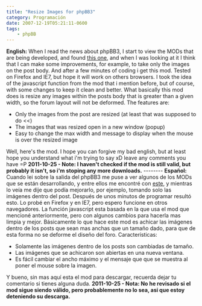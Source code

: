 ```yaml
---
title: "Resize Images for phpBB3"
category: Programación
date: 2007-12-19T05:21:11-0600
tags:
    - phpBB
---
```


**English:** When I read the news about phpBB3, I start to view the MODs that are being developed, and found [this one](http://www.phpbb.com/community/viewtopic.php?f=70&amp;t=577794), and when I was looking at it I think that I can make some improvements, for example, to take only the images on the post body. And after a few minutes of coding i get this mod. Tested on Firefox and IE7, but hope it will work on others browsers. I took the idea of the javascript function from the mod that i mention before, but of course, with some changes to keep it clean and better. What basically this mod does is resize any images within the posts body that is greater than a given width, so the forum layout will not be deformed. The features are:

*   Only the images from the post are resized (at least that was supposed to do &lt;&lt;)
*   The images that was resized open in a new window (popup)
*   Easy to change the max width and message to display when the mouse is over the resized image

Well, here&#39;s the mod. I hope you can forgive my bad english, but at least hope you understand what i&#39;m trying to say xD leave any comments you have =P **2011-10-25 - Note: I haven&#39;t checked if the mod is still valid, but probably it isn&#39;t, so i&#39;m stoping any more downloads.** -------- **Español:** Cuando lei sobre la salida del phpBB3 me puse a ver algunos de los MODs que se están desarrollando, y entre ellos me encontré con [este](http://www.phpbb.com/community/viewtopic.php?f=70&amp;t=577794), y mientras lo veía me dije que podía mejorarlo, por ejemplo, tomando solo las imágenes dentro del post. Después de unos minutos de programar resultó esto. Lo probé en Firefox y en IE7, pero espero funcione en otros navegadores. La función javascript esta basada en la que usa el mod que mencioné anteriormente, pero con algunos cambios para hacerla mas limpia y mejor. Básicamente lo que hace este mod es achicar las imágenes dentro de los posts que sean mas anchas que un tamaño dado, para que de esta forma no se deforme el diseño del foro. Características:

*   Solamente las imágenes dentro de los posts son cambiadas de tamaño.
*   Las imágenes que se achicaron son abiertas en una nueva ventana.
*   Es fácil cambiar el ancho máximo y el mensaje que que se muestra al poner el mouse sobre la imagen.

Y bueno, sin mas aquí esta el mod para descargar, recuerda dejar tu comentario si tienes alguna duda. **2011-10-25 - Nota: No he revisado si el mod sigue siendo válido, pero probablemente no lo sea, asi que estoy deteniendo su descarga.**